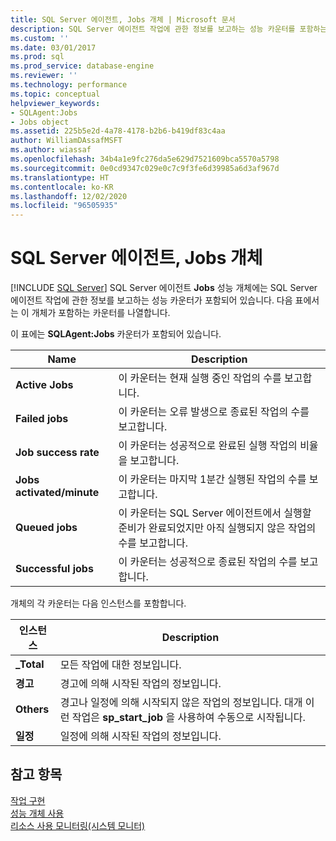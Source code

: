 ```yaml
---
title: SQL Server 에이전트, Jobs 개체 | Microsoft 문서
description: SQL Server 에이전트 작업에 관한 정보를 보고하는 성능 카운터를 포함하는 SQL Server 에이전트 Jobs 성능 개체에 대해 알아봅니다.
ms.custom: ''
ms.date: 03/01/2017
ms.prod: sql
ms.prod_service: database-engine
ms.reviewer: ''
ms.technology: performance
ms.topic: conceptual
helpviewer_keywords:
- SQLAgent:Jobs
- Jobs object
ms.assetid: 225b5e2d-4a78-4178-b2b6-b419df83c4aa
author: WilliamDAssafMSFT
ms.author: wiassaf
ms.openlocfilehash: 34b4a1e9fc276da5e629d7521609bca5570a5798
ms.sourcegitcommit: 0e0cd9347c029e0c7c9f3fe6d39985a6d3af967d
ms.translationtype: HT
ms.contentlocale: ko-KR
ms.lasthandoff: 12/02/2020
ms.locfileid: "96505935"
---
```

# <a name="sql-server-agent-jobs-object"></a>SQL Server 에이전트, Jobs 개체
 [!INCLUDE [SQL Server](../../includes/applies-to-version/sqlserver.md)]
  SQL Server 에이전트 **Jobs** 성능 개체에는 SQL Server 에이전트 작업에 관한 정보를 보고하는 성능 카운터가 포함되어 있습니다. 다음 표에서는 이 개체가 포함하는 카운터를 나열합니다.  
  
 이 표에는 **SQLAgent:Jobs** 카운터가 포함되어 있습니다.  
  
|Name|Description|  
|----------|-----------------|  
|**Active Jobs**|이 카운터는 현재 실행 중인 작업의 수를 보고합니다.|  
|**Failed jobs**|이 카운터는 오류 발생으로 종료된 작업의 수를 보고합니다.|  
|**Job success rate**|이 카운터는 성공적으로 완료된 실행 작업의 비율을 보고합니다.|  
|**Jobs activated/minute**|이 카운터는 마지막 1분간 실행된 작업의 수를 보고합니다.|  
|**Queued jobs**|이 카운터는 SQL Server 에이전트에서 실행할 준비가 완료되었지만 아직 실행되지 않은 작업의 수를 보고합니다.|  
|**Successful jobs**|이 카운터는 성공적으로 종료된 작업의 수를 보고합니다.|  
  
 개체의 각 카운터는 다음 인스턴스를 포함합니다.  
  
|인스턴스|Description|  
|--------------|-----------------|  
|**_Total**|모든 작업에 대한 정보입니다.|  
|**경고**|경고에 의해 시작된 작업의 정보입니다.|  
|**Others**|경고나 일정에 의해 시작되지 않은 작업의 정보입니다. 대개 이런 작업은 **sp_start_job** 을 사용하여 수동으로 시작됩니다.|  
|**일정**|일정에 의해 시작된 작업의 정보입니다.|  
  
## <a name="see-also"></a>참고 항목  
 [작업 구현](../../ssms/agent/implement-jobs.md)   
 [성능 개체 사용](../../ssms/agent/use-performance-objects.md)   
 [리소스 사용 모니터링&#40;시스템 모니터&#41;](../../relational-databases/performance-monitor/monitor-resource-usage-system-monitor.md)  
  
  
